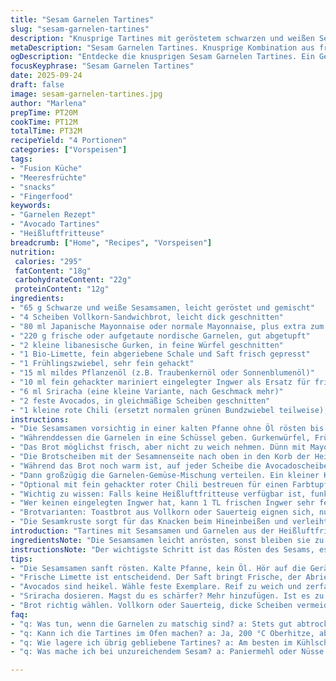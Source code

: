 ```yaml
---
title: "Sesam Garnelen Tartines"
slug: "sesam-garnelen-tartines"
description: "Knusprige Tartines mit geröstetem schwarzen und weißen Sesam, frisch gewürzten nordischen Garnelen und cremiger Avocado. Kombiniert leichte Schärfe durch Sriracha, frische Limette und knackige Gurkenwürfel für ein vielschichtiges Geschmackserlebnis aus der Heißluftfritteuse."
metaDescription: "Sesam Garnelen Tartines. Knusprige Kombination aus frischen Garnelen, Avocado und geröstetem Sesam. Aromatisch und voller Textur."
ogDescription: "Entdecke die knusprigen Sesam Garnelen Tartines. Ein Genuss mit frischen Garnelen, cremiger Avocado und röschigem Sesam. Perfekt für jeden Anlass."
focusKeyphrase: "Sesam Garnelen Tartines"
date: 2025-09-24
draft: false
image: sesam-garnelen-tartines.jpg
author: "Marlena"
prepTime: PT20M
cookTime: PT12M
totalTime: PT32M
recipeYield: "4 Portionen"
categories: ["Vorspeisen"]
tags:
- "Fusion Küche"
- "Meeresfrüchte"
- "snacks"
- "Fingerfood"
keywords:
- "Garnelen Rezept"
- "Avocado Tartines"
- "Heißluftfritteuse"
breadcrumb: ["Home", "Recipes", "Vorspeisen"]
nutrition: 
 calories: "295"
 fatContent: "18g"
 carbohydrateContent: "22g"
 proteinContent: "12g"
ingredients:
- "65 g Schwarze und weiße Sesamsamen, leicht geröstet und gemischt"
- "4 Scheiben Vollkorn-Sandwichbrot, leicht dick geschnitten"
- "80 ml Japanische Mayonnaise oder normale Mayonnaise, plus extra zum Servieren"
- "220 g frische oder aufgetaute nordische Garnelen, gut abgetupft"
- "2 kleine libanesische Gurken, in feine Würfel geschnitten"
- "1 Bio-Limette, fein abgeriebene Schale und Saft frisch gepresst"
- "1 Frühlingszwiebel, sehr fein gehackt"
- "15 ml mildes Pflanzenöl (z.B. Traubenkernöl oder Sonnenblumenöl)"
- "10 ml fein gehackter mariniert eingelegter Ingwer als Ersatz für frischen, intensiver"
- "6 ml Sriracha (eine kleine Variante, nach Geschmack mehr)"
- "2 feste Avocados, in gleichmäßige Scheiben geschnitten"
- "1 kleine rote Chili (ersetzt normalen grünen Bundzwiebel teilweise), zum Garnieren optional"
instructions:
- "Die Sesamsamen vorsichtig in einer kalten Pfanne ohne Öl rösten bis sie leicht duften und ein zartes Knistern hörbar wird. Wichtig nicht zu dunkel werden lassen, sonst bitter. Beiseitestellen und abkühlen lassen."
- "Währenddessen die Garnelen in eine Schüssel geben. Gurkenwürfel, Frühlingszwiebel, Limettensaft und -abrieb, Ingwer, Sriracha und Öl hinzufügen. Mit Salz und Pfeffer aus der Mühle würzen. Gut vermischen, ein paar Minuten durchziehen lassen, damit sich die Aromen verbinden. Die frische Säure der Limette sorgt hier für Balance und verhindert, dass die Garnelen langweilig werden."
- "Das Brot möglichst frisch, aber nicht zu weich nehmen. Dünn mit Mayonnaise bestreichen – ich streiche erst eine dünne Schicht, dann nochmal, um ein zu nasses Brot zu vermeiden, sonst wird es matschig. Jede Scheibe auf der Mayonnaise-Seite in die Sesamsamen drücken, bis die Oberfläche gut bedeckt ist."
- "Die Brotscheiben mit der Sesamnenseite nach oben in den Korb der Heißluftfritteuse legen – nicht übereinander, sonst keine Luftzirkulation. Bei 185 °C etwa 10 bis 13 Minuten backen. Was wichtig ist: das Brot sollte außen goldbraun und knusprig riechen, aber innen noch zart sein. Am besten zwischendurch mal schauen und mit einem Finger die Textur prüfen – knirsch und fest, dann fertig."
- "Während das Brot noch warm ist, auf jeder Scheibe die Avocadoscheiben gleichmäßig auslegen. Nicht zu dick, sie sollen durch das Brot hindurch schmeckbar bleiben, aber cremig und kühl gegen das warme Brot und die scharfen Garnelen bieten."
- "Dann großzügig die Garnelen-Gemüse-Mischung verteilen. Ein kleiner Klecks extra Mayonnaise auf jede Tartine gibt zusätzlich Frische und verbindet die Texturen."
- "Optional mit fein gehackter roter Chili bestreuen für einen Farbtupfer und zusätzlicher Schärfe. Sofort servieren, damit das Brot knackig bleibt und die Garnelen frisch schmecken."
- "Wichtig zu wissen: Falls keine Heißluftfritteuse verfügbar ist, funktioniert der Ofen auf Oberhitze 200 °C auch, allerdings kontrollieren wegen schnellerem Braunwerden. Brot am besten auf einem Rost backen, damit es nicht feucht wird."
- "Wer keinen eingelegten Ingwer hat, kann 1 TL frischen Ingwer sehr fein reiben und kurz mit Sriracha und Öl verrühren vor dem Vermischen – Vorsicht bei Schärfe anpassen."
- "Brotvarianten: Toastbrot aus Vollkorn oder Sauerteig eignen sich, nur dicker sollte es nicht sein, sonst wird zu trocken. Frisch getoastetes Brot ist hilfreich, um Feuchtigkeit zu reduzieren."
- "Die Sesamkruste sorgt für das Knacken beim Hineinbeißen und verleiht nussige Röstaromen, die notwendig sind, um dem milden Brot und den zarten Garnelen Tiefe zu geben."
introduction: "Tartines mit Sesamsamen und Garnelen aus der Heißluftfritteuse – eine Kombination, die ich erst nach mehreren Versuchen perfektioniert habe. Die Herausforderung bestand darin, eine Kruste zu schaffen, die wirklich knusprig bleibt, ohne dass das Brot trocken wird oder der Belag matschig. Der geröstete Sesam bringt ein Aroma ins Spiel, das perfekt mit der frischen Schärfe von Sriracha und der Cremigkeit der Avocado harmoniert. Es geht nicht um schnelles Zusammenschmieren, sondern um Blick- und Fingerspitzengefühl – spürbar, wenn das Brot in der Fritteuse die richtige Farbe annimmt. Die Limette sorgt für Frische inmitten der leicht süßlichen Garnelen, die in mildem Öl gebettet sind. Der eingelegte Ingwer ist ein kleiner Kniff, den ich aus Asien mitgebracht habe und der das Ganze auflockert und spannender macht."
ingredientsNote: "Die Sesamsamen leicht anrösten, sonst bleiben sie zu geschmacklos. Schwarze und weiße Samen gemischt, so entsteht das klassische optische und geschmackliche Spiel. Die nordischen Garnelen können durch anderswo verfügbare süße Garnelen ersetzt werden – aber unbedingt gut abtrocknen, sonst spritzt die Mayonnaise oder vermischt sich ungewollt. Als Ersatz für eingelegten Ingwer funktioniert frischer, fein geriebener Ingwer mit etwas Essig und Zucker vermischt – aber nicht zu viel, sonst wird’s zu dominant. Statt der japanischen Mayonnaise passt auch eine selbstgemischte Mayo mit einem Schuss Reisessig oder Zitronensaft; sie sorgt für die nötige Säure, die mit der Limette harmoniert. Avocado reifen lassen, aber für diesen Einsatz eher fest, so dass sie beim Stapeln nicht zerfällt. Das Brot am besten am Tag des Backens kaufen, altbackenes Brot wird zu hart."
instructionsNote: "Der wichtigste Schritt ist das Rösten des Sesams, es intensiviert Aroma und gibt Textur. Beim Beschichten der Brotscheiben aufpassen, dass die Mayonnaise nicht zu dick aufgetragen wird; das Brot soll nicht durchweichen und der Sesam erst nach dem Wenden haftet. In der Heißluftfritteuse regelmäßig kontrollieren, da Leistung variieren kann – die goldbraune Farbe und der leicht nussige Geruch sind dein Signal für die perfekte Kruste. Die Garnelenmischung kann vorbereitet werden, aber erst kurz vor dem Servieren aufgetragen werden, um Frische zu bewahren. Avocadoscheiben zuletzt, sonst oxidieren sie und verlieren Aroma. Der kleine Twist mit frischer Chili bringt Wärme und knallt optisch. Wenn das Brot nach dem Backen zu feucht oder weich ist, kurz nochmals in der Pfanne oder unter dem Grill leicht anrösten. Die fertigen Tartines sofort essen; offen gelagert wird das Brot schnell weich und die Texturen verlieren."
tips:
- "Die Sesamsamen sanft rösten. Kalte Pfanne, kein Öl. Hör auf die Geräusche, wenn sie anfangen zu knistern. Achte auf die Farbe. Wenn zu dunkel, wird bitter."
- "Frische Limette ist entscheidend. Der Saft bringt Frische, der Abrieb rundet den Geschmack ab. Wenn keine Limette, Zitrone ist auch eine Option. Aber nicht die Säure vergessen."
- "Avocados sind heikel. Wähle feste Exemplare. Reif zu weich und zerfallen. Alternativ: grüner Apfel als Frischekick. Passt gut zu den Garnelen."
- "Sriracha dosieren. Magst du es schärfer? Mehr hinzufügen. Ist es zu scharf? Mit extra Mayonnaise oder Avocado ausgleichen. Immer wieder probieren stimmt."
- "Brot richtig wählen. Vollkorn oder Sauerteig, dicke Scheiben vermeiden. Frisches Brot bringt die richtige Kruste. Altes Brot wird trocken und hart."
faq:
- "q: Was tun, wenn die Garnelen zu matschig sind? a: Stets gut abtrocknen, Feuchtigkeit ist der Feind. Wenn nicht: Kurzes Anbraten in der Pfanne kann helfen."
- "q: Kann ich die Tartines im Ofen machen? a: Ja, 200 °C Oberhitze, aber kontrollieren. Schneller braun, dazwischen mal wenden. Brot auf Rost für richtige Luftzirkulation."
- "q: Wie lagere ich übrig gebliebene Tartines? a: Am besten im Kühlschrank, aber gleich essen. Brot wird schnell weich. Alternativ: Belag separat aufbewahren."
- "q: Was mache ich bei unzureichendem Sesam? a: Paniermehl oder Nüsse verwenden. Nicht dasselbe, aber die Textur bleibt. Darauf achten, dass die Mischung die Garnelen gut hält."

---
```

